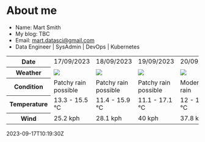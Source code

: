 # About me

- Name: Mart Smith
- My blog: TBC
- Email: [mart.datasci@gmail.com](mailto:mart.datasci6@gmail.com)
- Data Engineer | SysAdmin | DevOps | Kubernetes


<table>
    <tr>
        <th>Date</th>
        <td>17/09/2023</td><td>18/09/2023</td><td>19/09/2023</td><td>20/09/2023</td><td>21/09/2023</td><td>22/09/2023</td><td>23/09/2023</td>
    </tr>
    <tr>
        <th>Weather</th>
        <td><img src="https://cdn.weatherapi.com/weather/64x64/day/176.png"/></td><td><img src="https://cdn.weatherapi.com/weather/64x64/day/176.png"/></td><td><img src="https://cdn.weatherapi.com/weather/64x64/day/176.png"/></td><td><img src="https://cdn.weatherapi.com/weather/64x64/day/302.png"/></td><td><img src="https://cdn.weatherapi.com/weather/64x64/day/176.png"/></td><td><img src="https://cdn.weatherapi.com/weather/64x64/day/176.png"/></td><td><img src="https://cdn.weatherapi.com/weather/64x64/day/176.png"/></td>
    </tr>
    <tr>
        <th>Condition</th>
        <td width="200px">Patchy rain possible</td><td width="200px">Patchy rain possible</td><td width="200px">Patchy rain possible</td><td width="200px">Moderate rain</td><td width="200px">Patchy rain possible</td><td width="200px">Patchy rain possible</td><td width="200px">Patchy rain possible</td>
    </tr>
    <tr>
        <th>Temperature</th>
        <td>13.3 -  15.5 °C</td><td>11.4 -  15.9 °C</td><td>11.1 -  17.1 °C</td><td>12 -  16.8 °C</td><td>10.9 -  16 °C</td><td>12.2 -  13.9 °C</td><td>11.7 -  13.3 °C</td>
    </tr>
    <tr>
        <th>Wind</th>
        <td>25.2 kph</td><td>28.1 kph</td><td>40 kph</td><td>37.8 kph</td><td>13.7 kph</td><td>31 kph</td><td>37.1 kph</td>
    </tr>
</table>


2023-09-17T10:19:30Z

